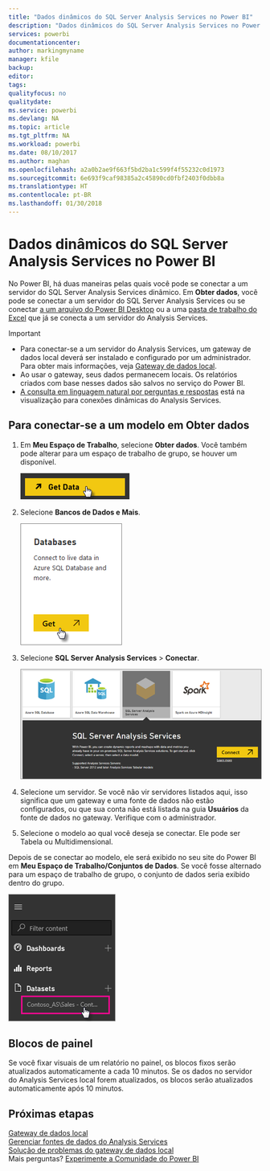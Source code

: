 ```yaml
---
title: "Dados dinâmicos do SQL Server Analysis Services no Power BI"
description: "Dados dinâmicos do SQL Server Analysis Services no Power BI. Isso é feito por meio de uma fonte de dados que foi configurada para um gateway corporativo."
services: powerbi
documentationcenter: 
author: markingmyname
manager: kfile
backup: 
editor: 
tags: 
qualityfocus: no
qualitydate: 
ms.service: powerbi
ms.devlang: NA
ms.topic: article
ms.tgt_pltfrm: NA
ms.workload: powerbi
ms.date: 08/10/2017
ms.author: maghan
ms.openlocfilehash: a2a0b2ae9f663f5bd2ba1c599f4f55232c0d1973
ms.sourcegitcommit: 6e693f9caf98385a2c45890cd0fbf2403f0dbb8a
ms.translationtype: HT
ms.contentlocale: pt-BR
ms.lasthandoff: 01/30/2018
---
```

# <a name="sql-server-analysis-services-live-data-in-power-bi"></a>Dados dinâmicos do SQL Server Analysis Services no Power BI
No Power BI, há duas maneiras pelas quais você pode se conectar a um servidor do SQL Server Analysis Services dinâmico. Em **Obter dados**, você pode se conectar a um servidor do SQL Server Analysis Services ou se conectar [a um arquivo do Power BI Desktop](service-desktop-files.md) ou a uma [pasta de trabalho do Excel](service-excel-workbook-files.md) que já se conecta a um servidor do Analysis Services.

 >[!IMPORTANT]
 >* Para conectar-se a um servidor do Analysis Services, um gateway de dados local deverá ser instalado e configurado por um administrador. Para obter mais informações, veja [Gateway de dados local](service-gateway-onprem.md).
 >* Ao usar o gateway, seus dados permanecem locais.  Os relatórios criados com base nesses dados são salvos no serviço do Power BI. 
 >* [A consulta em linguagem natural por perguntas e respostas](service-q-and-a-direct-query.md) está na visualização para conexões dinâmicas do Analysis Services.

## <a name="to-connect-to-a-model-from-get-data"></a>Para conectar-se a um modelo em Obter dados
1. Em **Meu Espaço de Trabalho**, selecione **Obter dados**. Você também pode alterar para um espaço de trabalho de grupo, se houver um disponível.
   
   ![](media/sql-server-analysis-services-tabular-data/connecttoas_getdatabutton.png)
2. Selecione **Bancos de Dados e Mais**.
   
   ![](media/sql-server-analysis-services-tabular-data/connecttoas_getdata_1.png)
3. Selecione **SQL Server Analysis Services** > **Conectar**. 
   
   ![](media/sql-server-analysis-services-tabular-data/connecttoas_getdata_2.png)
4. Selecione um servidor. Se você não vir servidores listados aqui, isso significa que um gateway e uma fonte de dados não estão configurados, ou que sua conta não está listada na guia **Usuários** da fonte de dados no gateway. Verifique com o administrador.
5. Selecione o modelo ao qual você deseja se conectar. Ele pode ser Tabela ou Multidimensional.

Depois de se conectar ao modelo, ele será exibido no seu site do Power BI em **Meu Espaço de Trabalho/Conjuntos de Dados**. Se você fosse alternado para um espaço de trabalho de grupo, o conjunto de dados seria exibido dentro do grupo.

![](media/sql-server-analysis-services-tabular-data/connecttoas_dataset_5.png)

## <a name="dashboard-tiles"></a>Blocos de painel
Se você fixar visuais de um relatório no painel, os blocos fixos serão atualizados automaticamente a cada 10 minutos. Se os dados no servidor do Analysis Services local forem atualizados, os blocos serão atualizados automaticamente após 10 minutos.

## <a name="next-steps"></a>Próximas etapas
[Gateway de dados local](service-gateway-onprem.md)  
[Gerenciar fontes de dados do Analysis Services](service-gateway-enterprise-manage-ssas.md)  
[Solução de problemas do gateway de dados local](service-gateway-onprem-tshoot.md)  
Mais perguntas? [Experimente a Comunidade do Power BI](http://community.powerbi.com/)


